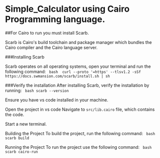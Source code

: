 # Simple_Calculator using Cairo Programming language.

##For Cairo to run you must install Scarb.

Scarb is Cairo's build toolchain and package manager which bundles the Cairo compiler and the Cairo language server.

###Installing Scarb

Scarb operates on all operating systems, open your terminal and run the following command: ``` bash 
curl --proto '=https' --tlsv1.2 -sSf https://docs.swmansion.com/scarb/install.sh | sh```

###Verify the installation 
After installing Scarb, verify the installation by running: ``` bash
scarb --version```

Ensure you have vs code installed in your machine.

Open the project in vs code
Navigate to `src/lib.cairo` file, which contains the code.

Start a new terminal.

Building the Project
To build the project, run the following command: ``` bash 
scarb build```

Running the Project
To run the project use the following command: ``` bash 
scarb cairo-run```

